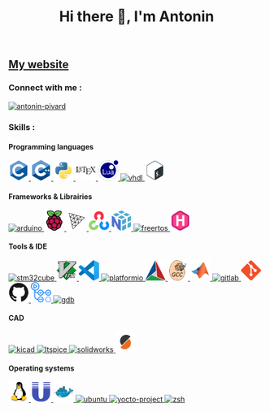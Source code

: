 <h1 align="center">Hi there 👋, I'm Antonin</h1>

<br>

<h2><a href="https://antoninpvr.github.io/website/" >My website</a> </h2>

<h3 align="left">Connect with me :</h3>
<p align="left">
<a href="https://www.linkedin.com/in/antonin-pivard-708762200" target="_blank"><img align="center" src="https://raw.githubusercontent.com/rahuldkjain/github-profile-readme-generator/master/src/images/icons/Social/linked-in-alt.svg" alt="antonin-pivard" height="30" width="40" /></a>
</p>

<h3 align="left">Skills :</h3>

<h4 aligh="left">Programming languages</h4>
<p align="left"> 
<a href="https://www.cprogramming.com" target="_blank" rel="noreferrer"> <img src="https://raw.githubusercontent.com/devicons/devicon/master/icons/c/c-original.svg" alt="c" width="40" height="40"/> </a> 
<a href="https://www.w3schools.com/cpp/" target="_blank" rel="noreferrer"> <img src="https://raw.githubusercontent.com/devicons/devicon/master/icons/cplusplus/cplusplus-original.svg" alt="cplusplus" width="40" height="40"/> </a> 
<a href="https://www.python.org" target="_blank" rel="noreferrer"> <img src="https://raw.githubusercontent.com/devicons/devicon/master/icons/python/python-original.svg" alt="python" width="40" height="40"/> </a>
<a href="https://www.latex-project.org/" target="_blank" rel="noreferrer"> <img src="https://raw.githubusercontent.com/devicons/devicon/refs/heads/master/icons/latex/latex-original.svg" alt="latex" width="40" height="40"/> </a>
<a href="https://www.lua.org/" target="_blank" rel="noreferrer"> <img src="https://raw.githubusercontent.com/devicons/devicon/refs/heads/master/icons/lua/lua-original.svg" alt="lua" width="40" height="40"/> </a>
<a href="https://ieeexplore.ieee.org/document/8938196" target="_blank" rel="noreferrer"> <img src="https://raw.githubusercontent.com/SublimeText/AFileIcon/refs/heads/master/icons/svg/file_type_vhdl.svg" alt="vhdl" width="40" height="40"/> </a>
<a href="https://www.linux.org" target="_blank" rel="noreferrer"> <img src="https://raw.githubusercontent.com/devicons/devicon/master/icons/bash/bash-original.svg" alt="bash" width="40" height="40"/> </a>

</p>

<h4 aligh="left">Frameworks & Librairies</h4>
<p align="left">

<a href="https://www.arduino.cc" target="_blank" rel="noreferrer"> <img src="https://cdn.worldvectorlogo.com/logos/arduino-1.svg" alt="arduino" width="40" height="40"/> </a> 
<a href="https://www.raspberrypi.com/" target="_blank" rel="noreferrer"> <img src="https://raw.githubusercontent.com/devicons/devicon/refs/heads/master/icons/raspberrypi/raspberrypi-original.svg" alt="raspberry-pi" width="40" height="40"/> </a>
<a href="https://threejs.org/" target="_blank" rel="noreferrer"> <img src="https://raw.githubusercontent.com/devicons/devicon/refs/heads/master/icons/threejs/threejs-original.svg" alt="threejs" width="40" height="40"/> </a>
<a href="https://opencv.org/" target="_blank" rel="noreferrer"> <img src="https://raw.githubusercontent.com/devicons/devicon/refs/heads/master/icons/opencv/opencv-original.svg
" alt="opencv" width="40" height="40"/> </a>
<a href="https://numpy.org/" target="_blank" rel="noreferrer"> <img src="https://raw.githubusercontent.com/devicons/devicon/refs/heads/master/icons/numpy/numpy-original.svg" alt="numpy" width="40" height="40"/> </a>
<a href="https://www.freertos.org/" target="_blank" rel="noreferrer"> <img src="https://upload.wikimedia.org/wikipedia/commons/3/3e/FreeRTOS_logo_2005.svg" alt="freertos" width="70" height="40"/> </a>
<a href="https://gohugo.io/" target="_blank" rel="noreferrer"> <img src="https://raw.githubusercontent.com/devicons/devicon/refs/heads/master/icons/hugo/hugo-original.svg" alt="gohugo" width="40" height="40"/> </a>
</p>

<h4 aligh="left">Tools & IDE</h4>
<p align="left">
<a href="https://www.st.com/content/st_com/en/ecosystems/stm32cube-ecosystem.html" target="_blank" rel="noreferrer"> <img src="https://www.st.com/content/dam/campaign-pages/images/stm32cube.svg" alt="stm32cube" width="40" height="40"/> </a>
<a href="https://www.vim.org/" target="_blank" rel="noreferrer"> <img src="https://raw.githubusercontent.com/devicons/devicon/refs/heads/master/icons/vim/vim-original.svg" alt="vim" width="40" height="40"/> </a>
<a href="https://code.visualstudio.com/" target="_blank" rel="noreferrer"> <img src="https://raw.githubusercontent.com/devicons/devicon/refs/heads/master/icons/vscode/vscode-original.svg" alt="vscode" width="40" height="40"/> </a>
<a href="https://platformio.org/" target="_blank" rel="noreferrer"> <img src="https://cdn.platformio.org/images/platformio-logo.17fdc3bc.png" alt="platformio" width="40" height="40"/> </a>
<a href="https://cmake.org/" target="_blank" rel="noreferrer"> <img src="https://raw.githubusercontent.com/devicons/devicon/master/icons/cmake/cmake-original.svg" alt="cmake" width="40" height="40"/> </a> 
<a href="https://gcc.gnu.org/" target="_blank" rel="noreferrer"> <img src="https://raw.githubusercontent.com/devicons/devicon/refs/heads/master/icons/gcc/gcc-original.svg" alt="gcc" width="40" height="40"/> </a> 
<a href="https://www.mathworks.com/products/matlab.html" target="_blank" rel="noreferrer"> <img src="https://raw.githubusercontent.com/devicons/devicon/refs/heads/master/icons/matlab/matlab-original.svg" alt="matlab" width="40" height="40"/> </a>
<a href="https://gitlab.com" target="_blank" rel="noreferrer"> <img src="https://about.gitlab.com/images/press/logo/svg/gitlab-logo-500.svg" alt="gitlab" height="50"/> </a>
<a href="https://git-scm.com/" target="_blank" rel="noreferrer"> <img src="https://raw.githubusercontent.com/devicons/devicon/refs/heads/master/icons/git/git-original.svg" alt="git" width="40" height="40"/> </a> 
<a href="https://github.com/" target="_blank" rel="noreferrer"> <img src="https://raw.githubusercontent.com/devicons/devicon/refs/heads/master/icons/github/github-original.svg" alt="github" width="40" height="40"/> </a> 
<a href="https://docs.github.com/en/actions" target="_blank" rel="noreferrer"> <img src="https://raw.githubusercontent.com/devicons/devicon/refs/heads/master/icons/githubactions/githubactions-original.svg" alt="github-actions" width="40" height="40"/> </a>
<a href="https://www.sourceware.org/gdb/" target="_blank" rel="noreferrer"> <img src="https://upload.wikimedia.org/wikipedia/commons/7/7f/GDB_Archer_Fish_by_Andreas_Arnez.svg" alt="gdb" width="60" height="40"/> </a>
</p>

<h4 aligh="left">CAD</h4>
<p align="left">
<a href="https://www.kicad.org/" target="_blank" rel="noreferrer"> <img src="https://upload.wikimedia.org/wikipedia/commons/5/59/KiCad-Logo.svg" alt="kicad" width="80" height="40"/> </a>
<a href="https://www.analog.com/en/resources/design-tools-and-calculators/ltspice-simulator.html" target="_blank" rel="noreferrer"> <img src="https://upload.wikimedia.org/wikipedia/en/c/c0/Linear_Technology_Corporation_logo.svg" alt="ltspice" width="100" height="30"/> </a>
<a href="https://www.solidworks.com/" target="_blank" rel="noreferrer"> <img src="https://upload.wikimedia.org/wikipedia/en/d/d2/SolidWorks_Logo.svg" alt="solidworks" width="100" height="30"/> </a>
<a href="https://github.com/prusa3d/PrusaSlicer/" target="_blank" rel="noreferrer"> <img src="https://raw.githubusercontent.com/prusa3d/PrusaSlicer/refs/heads/master/resources/icons/PrusaSlicer.svg" alt="prusa-slicer" width="40" height="40"/> </a>
</p>


<h4 align="left">Operating systems</h4>
<p align="left">
<a href="https://www.linux.org" target="_blank" rel="noreferrer"> <img src="https://raw.githubusercontent.com/devicons/devicon/master/icons/linux/linux-original.svg" alt="linux" width="40" height="40"/> </a> 
<a href="https://unix.org/" target="_blank" rel="noreferrer"> <img src="https://raw.githubusercontent.com/devicons/devicon/refs/heads/master/icons/unix/unix-original.svg" alt="unix" width="40" height="40"/> </a>
<a href="https://www.docker.com" target="_blank" rel="noreferrer"> <img src="https://raw.githubusercontent.com/devicons/devicon/master/icons/docker/docker-original.svg" alt="docker" width="40" height="40"/> </a> 
<a href="https://ubuntu.com" target="_blank" rel="noreferrer"> <img src="https://assets.ubuntu.com/v1/594d0a0c-Canonical%20Ubuntu%20Dark.svg" alt="ubuntu" width="40" height="40"/> </a>
<a href="https://www.yoctoproject.org/" target="_blank" rel="noreferrer"> <img src="https://upload.wikimedia.org/wikipedia/commons/0/00/Yocto_Project_logo.svg" alt="yocto-project" width="40" height="40"/> </a>
<a href="https://ohmyz.sh/" target="_blank" rel="noreferrer"> <img src="https://upload.wikimedia.org/wikipedia/commons/7/75/Z_Shell_Logo_Color_Vertical.svg" alt="zsh" width="40" height="40"/> </a>

</p>
